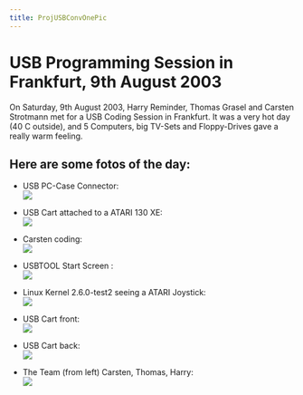 ```yaml
---
title: ProjUSBConvOnePic
---
```

# USB Programming Session in Frankfurt, 9th August 2003  
  
On Saturday, 9th August 2003, Harry Reminder, Thomas Grasel and Carsten Strotmann met for a USB Coding Session in Frankfurt. It was a very hot day (40 C outside), and 5 Computers, big TV-Sets and Floppy-Drives gave a really warm feeling.  
  
## Here are some fotos of the day:  
  
  
- USB PC-Case Connector:  
![](attachments/DSCN0004.jpg)  
  
- USB Cart attached to a ATARI 130 XE:  
![](attachments/DSCN0007.jpg)  
  
- Carsten coding:  
![](attachments/DSCN0011.jpg)  
  
- USBTOOL Start Screen :  
![](attachments/DSCN0015.jpg)  
  
- Linux Kernel 2.6.0-test2 seeing a ATARI Joystick:  
![](attachments/DSCN0025.jpg)  
  
- USB Cart front:  
![](attachments/DSCN0026.jpg)  
  
- USB Cart back:  
![](attachments/DSCN0029.jpg)  
  
- The Team (from left) Carsten, Thomas, Harry:  
![](attachments/DSCN0035.jpg)  
  
  
  
  
  
  
  
  
  
  
  
  
